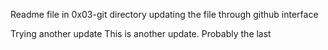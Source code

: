 Readme file in 0x03-git directory
updating the file through github interface

Trying another update
This is another update. Probably the last
